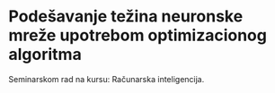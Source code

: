 # Podešavanje težina neuronske mreže upotrebom optimizacionog algoritma

Seminarskom rad na kursu: Računarska inteligencija.
